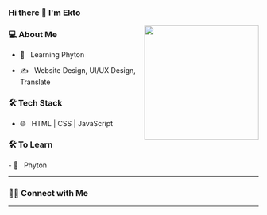### Hi there 👋 I'm Ekto</h2>

<img align='right' src="https://media.giphy.com/media/MZWb0ZZyfgtxVMDu6d/giphy.gif" width="230">
<h3> 💻 About Me </h3>

- 🌱 &nbsp; Learning Phyton

- ✍️ &nbsp; Website Design, UI/UX Design, Translate
<h3>🛠 Tech Stack</h3>

- 🌐 &nbsp; HTML | CSS | JavaScript
<!--

- 🛢 &nbsp; MySQL | MongoDB
- 🔧 &nbsp; Git | Markdown
- 🖥 &nbsp; Illustrator | Photoshop | Adobe Xd | After Effects
-->
<h3>🛠 To Learn</h3>
- 🔧 &nbsp; Phyton
<hr>
<h3> 🤝🏻 Connect with Me </h3>
<p align="center">
</p>
<hr>
